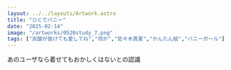 ```yaml
---
layout: ../../layouts/Artwork.astro
title: "ひとでバニー"
date: "2025-02-14"
image: "/artworks/0520study_7.png"
tags: ["炭酸が抜けても愛してね","伺か","佐々木真夏","かんたん絵","バニーガール"]
---
```


あのユーザなら着せてもおかしくはないとの認識